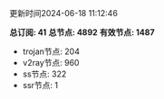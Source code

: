 更新时间2024-06-18 11:12:46

**总订阅: 41**
**总节点: 4892**
**有效节点: 1487**
- trojan节点: 204
- v2ray节点: 960
- ss节点: 322
- ssr节点: 1
